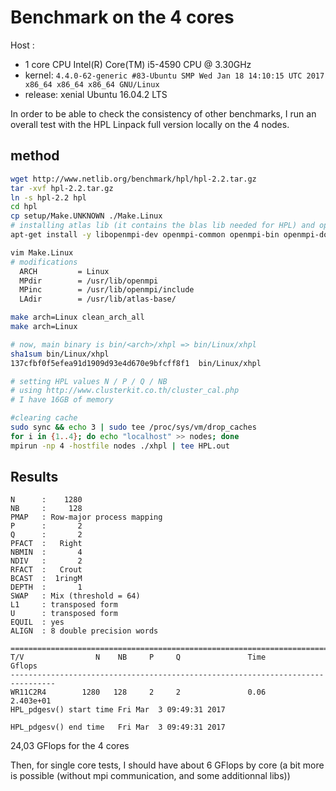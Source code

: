 # Benchmark on the 4 cores

Host :
  - 1 core CPU Intel(R) Core(TM) i5-4590 CPU @ 3.30GHz
  - kernel: `4.4.0-62-generic #83-Ubuntu SMP Wed Jan 18 14:10:15 UTC 2017 x86_64 x86_64 x86_64 GNU/Linux`
  - release: xenial Ubuntu 16.04.2 LTS

In order to be able to check the consistency of other benchmarks, I run an overall test with the HPL Linpack full version locally on the 4 nodes.


## method

```bash
wget http://www.netlib.org/benchmark/hpl/hpl-2.2.tar.gz
tar -xvf hpl-2.2.tar.gz
ln -s hpl-2.2 hpl
cd hpl
cp setup/Make.UNKNOWN ./Make.Linux
# installing atlas lib (it contains the blas lib needed for HPL) and openmpi
apt-get install -y libopenmpi-dev openmpi-common openmpi-bin openmpi-doc libatlas3-base libatlas-base-dev libatlas-dev libatlas-doc

vim Make.Linux
# modifications
  ARCH         = Linux
  MPdir        = /usr/lib/openmpi
  MPinc        = /usr/lib/openmpi/include
  LAdir        = /usr/lib/atlas-base/

make arch=Linux clean_arch_all
make arch=Linux

# now, main binary is bin/<arch>/xhpl => bin/Linux/xhpl
sha1sum bin/Linux/xhpl
137cfbf0f5efea91d1909d93e4d670e9bfcff8f1  bin/Linux/xhpl

# setting HPL values N / P / Q / NB
# using http://www.clusterkit.co.th/cluster_cal.php
# I have 16GB of memory

#clearing cache
sudo sync && echo 3 | sudo tee /proc/sys/vm/drop_caches
for i in {1..4}; do echo "localhost" >> nodes; done
mpirun -np 4 -hostfile nodes ./xhpl | tee HPL.out
```


## Results

```
N      :    1280
NB     :     128
PMAP   : Row-major process mapping
P      :       2
Q      :       2
PFACT  :   Right
NBMIN  :       4
NDIV   :       2
RFACT  :   Crout
BCAST  :  1ringM
DEPTH  :       1
SWAP   : Mix (threshold = 64)
L1     : transposed form
U      : transposed form
EQUIL  : yes
ALIGN  : 8 double precision words

================================================================================
T/V                N    NB     P     Q               Time                 Gflops
--------------------------------------------------------------------------------
WR11C2R4        1280   128     2     2               0.06              2.403e+01
HPL_pdgesv() start time Fri Mar  3 09:49:31 2017

HPL_pdgesv() end time   Fri Mar  3 09:49:31 2017
```

24,03 GFlops for the 4 cores

Then, for single core tests, I should have about 6 GFlops by core (a bit more is possible (without mpi communication, and some additionnal libs))
